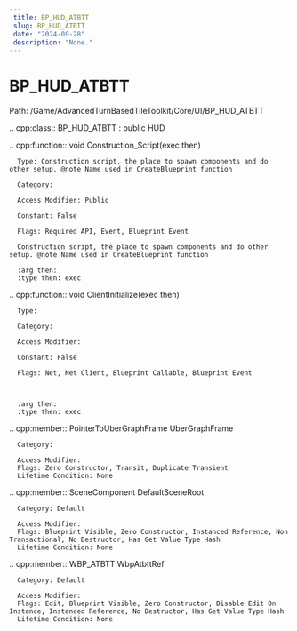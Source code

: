 ```yaml
---
 title: BP_HUD_ATBTT
 slug: BP_HUD_ATBTT
 date: "2024-09-28"
 description: "None."
---
```


BP_HUD_ATBTT
=============

Path: /Game/AdvancedTurnBasedTileToolkit/Core/UI/BP_HUD_ATBTT

.. cpp:class:: BP_HUD_ATBTT : public HUD

   .. cpp:function:: void Construction_Script(exec then)

      Type: Construction script, the place to spawn components and do other setup. @note Name used in CreateBlueprint function

      Category: 

      Access Modifier: Public

      Constant: False

      Flags: Required API, Event, Blueprint Event

      Construction script, the place to spawn components and do other setup. @note Name used in CreateBlueprint function

      :arg then: 
      :type then: exec

   .. cpp:function:: void ClientInitialize(exec then)

      Type: 

      Category: 

      Access Modifier: 

      Constant: False

      Flags: Net, Net Client, Blueprint Callable, Blueprint Event

      

      :arg then: 
      :type then: exec

   .. cpp:member:: PointerToUberGraphFrame UberGraphFrame

      Category: 

      Access Modifier: 
      Flags: Zero Constructor, Transit, Duplicate Transient
      Lifetime Condition: None

      

   .. cpp:member:: SceneComponent DefaultSceneRoot

      Category: Default

      Access Modifier: 
      Flags: Blueprint Visible, Zero Constructor, Instanced Reference, Non Transactional, No Destructor, Has Get Value Type Hash
      Lifetime Condition: None

      

   .. cpp:member:: WBP_ATBTT WbpAtbttRef

      Category: Default

      Access Modifier: 
      Flags: Edit, Blueprint Visible, Zero Constructor, Disable Edit On Instance, Instanced Reference, No Destructor, Has Get Value Type Hash
      Lifetime Condition: None

      

